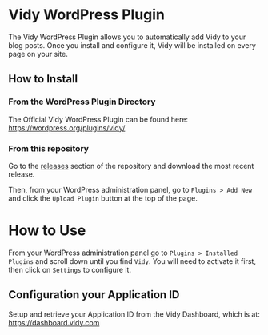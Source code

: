 # Vidy WordPress Plugin

The Vidy WordPress Plugin allows you to automatically add Vidy to your blog posts. Once you install and configure it, Vidy will be installed on every page on your site.

## How to Install

### From the WordPress Plugin Directory

The Official Vidy WordPress Plugin can be found here: https://wordpress.org/plugins/vidy/

### From this repository

Go to the [releases](https://github.com/vidy/wordpress-plugin/releases) section of the repository and download the most recent release.

Then, from your WordPress administration panel, go to `Plugins > Add New` and click the `Upload Plugin` button at the top of the page.

# How to Use

From your WordPress administration panel go to `Plugins > Installed Plugins` and scroll down until you find `Vidy`. You will need to activate it first, then click on `Settings` to configure it.

## Configuration your Application ID

Setup and retrieve your Application ID from the Vidy Dashboard, which is at: https://dashboard.vidy.com
